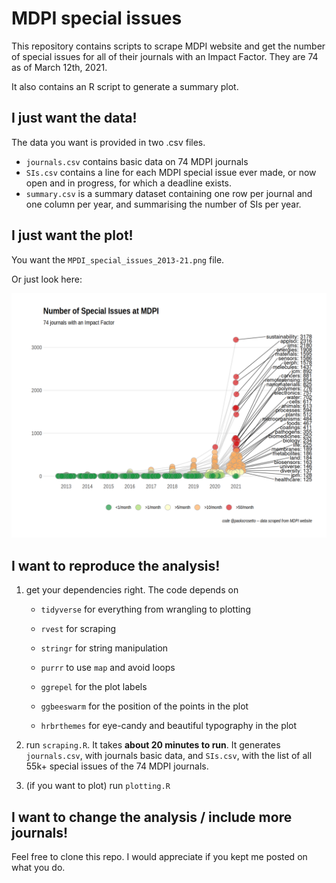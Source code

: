 # MDPI special issues

This repository contains scripts to scrape MDPI website and get the number of special issues for all of their journals with an Impact Factor. They are 74 as of March 12th, 2021.

It also contains an R script to generate a summary plot.

## I just want the data!

The data you want is provided in two .csv files.

-   `journals.csv` contains basic data on 74 MDPI journals
-   `SIs.csv` contains a line for each MDPI special issue ever made, or now open and in progress, for which a deadline exists.
-   `summary.csv` is a summary dataset containing one row per journal and one column per year, and summarising the number of SIs per year.

## I just want the plot!

You want the `MPDI_special_issues_2013-21.png` file.

Or just look here:

![](MDPI_special_issues_2013-21.png)

## I want to reproduce the analysis!

1.  get your dependencies right. The code depends on

    -   `tidyverse` for everything from wrangling to plotting

    -   `rvest` for scraping

    -   `stringr` for string manipulation

    -   `purrr` to use `map` and avoid loops

    -   `ggrepel` for the plot labels

    -   `ggbeeswarm` for the position of the points in the plot

    -   `hrbrthemes` for eye-candy and beautiful typography in the plot

2.  run `scraping.R`. It takes **about 20 minutes to run**. It generates `journals.csv`, with journals basic data, and `SIs.csv`, with the list of all 55k+ special issues of the 74 MDPI journals.

3.  (if you want to plot) run `plotting.R`

## I want to change the analysis / include more journals!

Feel free to clone this repo. I would appreciate if you kept me posted on what you do.

## 

